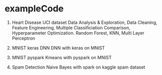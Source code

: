 # exampleCode

1) Heart Disease UCI dataset
Data Analysis & Exploration, Data Cleaning, Feature Engineering, Multiple Classificiation Comparison, Hyperparameter Optimization.
Random Forest, KNN, Multi Layer Perceptron

2) MNIST keras DNN 
DNN with keras on MNIST

3) MNIST pyspark
Kmeans with pyspark on MNIST

4) Spam Detection
Naive Bayes with spark on kaggle spam dataset
